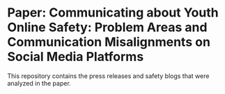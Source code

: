 # Paper: Communicating about Youth Online Safety: Problem Areas and Communication Misalignments on Social Media Platforms

This repository contains the press releases and safety blogs that were analyzed in the paper.
